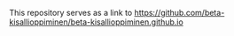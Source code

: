 This repository serves as a link to
https://github.com/beta-kisallioppiminen/beta-kisallioppiminen.github.io
